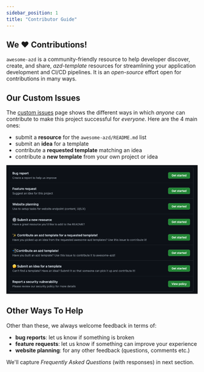 ```yaml
---
sidebar_position: 1
title: "Contributor Guide"
---
```



## We ♥️ Contributions!

`awesome-azd` is a community-friendly resource to help developer discover, create, and share, _azd-template_ resources for streamlining your application development and CI/CD pipelines. It is an _open-source_ effort open for contributions in many ways. 


## Our Custom Issues

The [custom issues](https://github.com/Azure/awesome-azd/issues/new/choose) page shows the different ways in which _anyone_ can contribute to make this project successful for _everyone_. 
Here are the 4 main ones:

 - submit a **resource** for the `awesome-azd/README.md` list
 - submit an **idea** for a template
 - contribute a **requested template** matching an idea
 - contribute a **new template** from your own project or idea

![](./../static/img/custom-issues.png)
 

## Other Ways To Help 
Other than these, we always welcome feedback in terms of:
 - **bug reports**: let us know if something is broken
 - **feature requests**: let us know if something can improve your experience
 - **website planning**: for any other feedback (questions, comments etc.)

We'll capture _Frequently Asked Questions_ (with responses) in next section.

